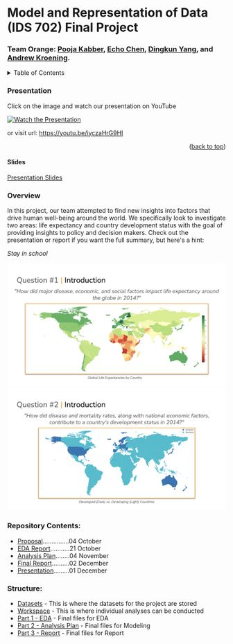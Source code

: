 <a name="readme-top"></a>

# Model and Representation of Data (IDS 702) Final Project

### Team Orange: [Pooja Kabber](https://www.linkedin.com/in/poojakabber/), [Echo Chen](https://www.linkedin.com/in/echochenxy/), [Dingkun Yang](https://www.linkedin.com/in/dyang7/), and [Andrew Kroening](https://www.linkedin.com/in/andrew-kroening/).


<!-- TABLE OF CONTENTS -->
<details>
  <summary>Table of Contents</summary>
  <ol>
    <li>
      <a href="#presentation">Presentation of the Project</a>
      <ul>
        <li><a href="#slides">PPT Slides</a></li>
      </ul>
    </li>
    <li>
      <a href="#overview">Overview</a>
    </li>
    <li><a href="#repository-contents">Repository Contents</a></li>
    <li><a href="#structure">Structure</a></li>
  </ol>
</details>

<!-- Presentation -->
### Presentation

Click on the image and watch our presentation on YouTube

[![Watch the Presentation](https://user-images.githubusercontent.com/81750079/205457502-888f5fdb-0e75-4312-8057-d38c26f5d907.jpg)](https://youtu.be/iyczaHrG9HI)

or visit url: https://youtu.be/iyczaHrG9HI

<p align="right">(<a href="#readme-top">back to top</a>)</p>


#### Slides

[Presentation Slides](./Team_Presentation.pdf)


<!-- Overview -->
### Overview

In this project, our team attempted to find new insights into factors that drive human well-being around the world. We specifically look to investigate two areas: life expectancy and country development status with the goal of providing insights to policy and decision makers. Check out the presentation or report if you want the full summary, but here's a hint:

*Stay in school*

<img src="./Workspace/Question_1.png" alt="Question1" width="750"/>

<img src="./Workspace/Question_2.png" alt="Question2" width="750"/>


<!-- Repository Contents -->
### Repository Contents:

* [Proposal](./Project%20Proposal/Orange_Proposal.pdf)...............04 October
* [EDA Report](./Part%201%20-%20EDA/Orange_Part_1.pdf)...........21 October
* [Analysis Plan](./Part%202%20-%20Modeling/Orange_Part_2.pdf)........04 November
* [Final Report](./Part%203%20-%20Report/Orange_Part_3.pdf)..........02 December
* [Presentation](.//README.md#presentation).........01 December


<!-- Structure -->
### Structure:

* [Datasets](./Datasets) - This is where the datasets for the project are stored
* [Workspace](./Workspace) - This is where individual analyses can be conducted
* [Part 1 - EDA](./Part%201%20-%20EDA) - Final files for EDA
* [Part 2 - Analysis Plan](./Part%202%20-%20Modeling) - Final files for Modeling
* [Part 3 - Report](./Part%203%20-%20Report) - Final files for Report
